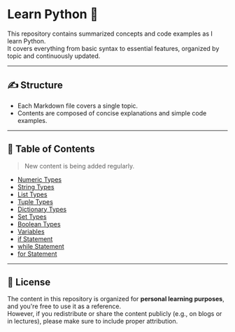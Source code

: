 # Learn Python 🐍

This repository contains summarized concepts and code examples as I learn Python.  
It covers everything from basic syntax to essential features, organized by topic and continuously updated.

---

## ✍️ Structure

- Each Markdown file covers a single topic.
- Contents are composed of concise explanations and simple code examples.

---

## 📂 Table of Contents
> New content is being added regularly.

- [Numeric Types](https://github.com/zenithx31/learn-python-eng/blob/main/numeric_types.md)  
- [String Types](https://github.com/zenithx31/learn-python-eng/blob/main/string_types.md)
- [List Types](https://github.com/zenithx31/learn-python-eng/blob/main/list_types.md)
- [Tuple Types](https://github.com/zenithx31/learn-python-eng/blob/main/tuple_types.md)
- [Dictionary Types](https://github.com/zenithx31/learn-python-eng/blob/main/dictionary_types.md)
- [Set Types](https://github.com/zenithx31/learn-python-eng/blob/main/set_types.md)
- [Boolean Types](https://github.com/zenithx31/learn-python-eng/blob/main/boolean_types.md)
- [Variables](https://github.com/zenithx31/learn-python-eng/blob/main/variables.md)
- [if Statement](https://github.com/zenithx31/learn-python-eng/blob/main/if_statement.md)
- [while Statement](https://github.com/zenithx31/learn-python-eng/blob/main/while_statement.md)
- [for Statement](https://github.com/zenithx31/learn-python-eng/blob/main/for_statement.md)

---

## 📎 License

The content in this repository is organized for **personal learning purposes**, and you're free to use it as a reference.<br>
However, if you redistribute or share the content publicly (e.g., on blogs or in lectures), please make sure to include proper attribution.

